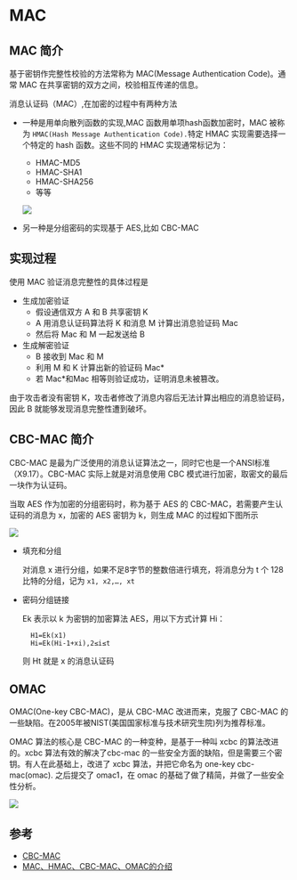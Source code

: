 # MAC
## MAC 简介
基于密钥作完整性校验的方法常称为 MAC(Message Authentication Code)。通常 MAC 在共享密钥的双方之间，校验相互传递的信息。

消息认证码（MAC）,在加密的过程中有两种方法

- 一种是用单向散列函数的实现,MAC 函数用单项hash函数加密时，MAC 被称为 `HMAC(Hash Message Authentication Code).`特定 HMAC 实现需要选择一个特定的 hash 函数。这些不同的 HMAC 实现通常标记为：
	- HMAC-MD5
	- HMAC-SHA1
	- HMAC-SHA256
	- 等等

	![](../pic/MAC.png)
- 另一种是分组密码的实现基于 AES,比如 CBC-MAC

## 实现过程
使用 MAC 验证消息完整性的具体过程是

- 生成加密验证
	- 假设通信双方 A 和 B 共享密钥 K
	- A 用消息认证码算法将 K 和消息 M 计算出消息验证码 Mac
	- 然后将 Mac 和 M 一起发送给 B
- 生成解密验证
	- B 接收到 Mac 和 M 
	- 利用 M 和 K 计算出新的验证码 Mac*
	- 若 Mac*和Mac 相等则验证成功，证明消息未被篡改。

由于攻击者没有密钥 K，攻击者修改了消息内容后无法计算出相应的消息验证码，因此 B 就能够发现消息完整性遭到破坏。

## CBC-MAC 简介
CBC-MAC 是最为广泛使用的消息认证算法之一，同时它也是一个ANSI标准（X9.17）。CBC-MAC 实际上就是对消息使用 CBC 模式进行加密，取密文的最后一块作为认证码。

当取 AES 作为加密的分组密码时，称为基于 AES 的 CBC-MAC，若需要产生认证码的消息为 x，加密的 AES 密钥为 k，则生成 MAC 的过程如下图所示

![](../PIC/CBC-MAC.png)

- 填充和分组

	对消息 x 进行分组，如果不足8字节的整数倍进行填充，将消息分为 t 个 128 比特的分组，记为 `x1, x2,…, xt`
- 密码分组链接

	 Ek 表示以 k 为密钥的加密算法 AES，用以下方式计算 Hi：

		H1=Ek(x1)
		Hi=Ek(Hi-1+xi),2≤i≤t
	则 Ht 就是 x 的消息认证码

## OMAC
OMAC(One-key CBC-MAC)，是从 CBC-MAC 改进而来，克服了 CBC-MAC 的一些缺陷。在2005年被NIST(美国国家标准与技术研究生院)列为推荐标准。

OMAC 算法的核心是 CBC-MAC 的一种变种，是基于一种叫 xcbc 的算法改进的。xcbc 算法有效的解决了cbc-mac 的一些安全方面的缺陷，但是需要三个密钥。有人在此基础上，改进了 xcbc 算法，并把它命名为 one-key cbc-mac(omac). 之后提交了 omac1，在 omac 的基础了做了精简，并做了一些安全性分析。

![](../pic/omac1.jpg)
	
## 参考
- [CBC-MAC](https://blog.csdn.net/weixin_38664664/article/details/78016243)
- [MAC、HMAC、CBC-MAC、OMAC的介绍](https://blog.csdn.net/wfzlry/article/details/90812331)